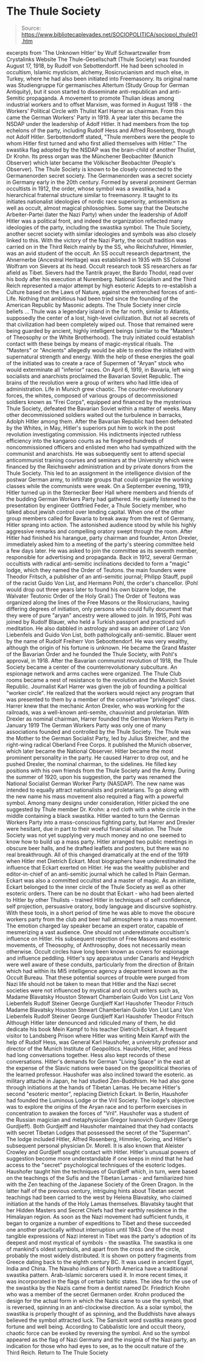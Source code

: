 # The Thule Society

> Source: https://www.bibliotecapleyades.net/SOCIOPOLITICA/sociopol_thule01.htm

excerpts from 'The Unknown Hitler' by Wulf Schwartzwaller
from Crystalinks Website
The Thule-Gesellschaft (Thule Society) was founded August 17, 1918, by Rudolf von Sebottendorff. He had been schooled in occultism, Islamic mysticism, alchemy, Rosicrucianism and much else, in Turkey, where he had also been initiated into Freemasonry. Its original name was Studiengruppe für germanisches Altertum (Study Group for German Antiquity), but it soon started to disseminate anti-republican and anti-Semitic propaganda. A movement to promote Thulian ideas among industrial workers and to offset Marxism, was formed in August 1918 - the Workers' Political Circle with Thulist Karl Harrer as chairman. From this came the German Workers' Party in 1919. A year later this became the NSDAP under the leadership of Adolf Hitler. It had members from the top echelons of the party, including Rudolf Hess and Alfred Rosenberg, though not Adolf Hitler. Serbottendorff stated,
"Thule members were the people to whom Hitler first turned and who first allied themselves with Hitler."
The swastika flag adopted by the NSDAP was the brain-child of another Thulist, Dr Krohn. Its press organ was the Münchener Beobachter (Munich Observer) which later became the Völkischer Beobachter (People's Observer). The Thule Society is known to be closely connected to the Germanenorden secret society. The Germanenorden was a secret society in Germany early in the 20th century. Formed by several prominent German occultists in 1912, the order, whose symbol was a swastika, had a hierarchical fraternal structure similar to freemasonry. It taught to its initiates nationalist ideologies of nordic race superiority, antisemitism as well as occult, almost magical philosophies.
Some say that the Deutsche Arbeiter-Partei (later the Nazi Party) when under the leadership of Adolf Hitler was a political front, and indeed the organization reflected many ideologies of the party, including the swastika symbol. The Thule Society, another secret society with similar ideologies and symbols was also closely linked to this. With the victory of the Nazi Party, the occult tradition was carried on in the Third Reich mainly by the SS, who Reichsfuhrer, Himmler, was an avid student of the occult. An SS occult research department, the Ahnernerbe (Ancestral Heritage) was established in 1935 with SS Colonel Wolfram von Sievers at its head. Occult research took SS researchers as far afield as Tibet. Sievers had the Tantrik prayer, the Bardo Thodol, read over his body after his execution at Nuremberg. National Socialism and the Third Reich represented a major attempt by high esoteric Adepts to re-establish a Culture based on the Laws of Nature, against the entrenched forces of anti-Life. Nothing that ambitious had been tried since the founding of the American Republic by Masonic adepts.
The Thule Society inner circle beliefs ...
Thule was a legendary island in the far north, similar to Atlantis, supposedly the center of a lost, high-level civilization. But not all secrets of that civilization had been completely wiped out. Those that remained were being guarded by ancient, highly intelligent beings (similar to the "Masters" of Theosophy or the White Brotherhood). The truly initiated could establish contact with these beings by means of magic-mystical rituals. The "Masters" or "Ancients" allegedly would be able to endow the initiated with supernatural strength and energy. With the help of these energies the goal of the initiated was to create a race of Supermen of "Aryan" stock who would exterminate all "inferior" races.
On April 6, 1919, in Bavaria, left wing socialists and anarchists proclaimed the Bavarian Soviet Republic. The brains of the revolution were a group of writers who had little idea of administration. Life in Munich grew chaotic. The counter-revolutionary forces, the whites, composed of various groups of decommissioned soldiers known as "Frei Corps", equipped and financed by the mysterious Thule Society, defeated the Bavarian Soviet within a matter of weeks. Many other decommissioned soldiers waited out the turbulence in barracks, Adolph Hitler among them. After the Bavarian Republic had been defeated by the Whites, in May, Hitler's superiors put him to work in the post revolution investigating commission.
His indictments injected ruthless efficiency into the kangaroo courts as he fingered hundreds of noncommissioned officers and enlisted men who had sympathized with the communist and anarchists. He was subsequently sent to attend special anticommunist training courses and seminars at the University which were financed by the Reichswehr administration and by private donors from the Thule Society. This led to an assignment in the intelligence division of the postwar German army, to infiltrate groups that could organize the working classes while the communists were weak. On a September evening, 1919, Hitler turned up in the Sternecker Beer Hall where members and friends of the budding German Workers Party had gathered. He quietly listened to the presentation by engineer Gottfried Feder, a Thule Society member, who talked about jewish control over lending capital. When one of the other group members called for Bavaria to break away from the rest of Germany, Hitler sprang into action.
The astonished audience stood by while his highly aggressive remarks and compelling oratory swept through the room. After Hitler had finished his harangue, party chairman and founder, Anton Drexler, immediately asked him to a meeting of the party's steering committee held a few days later. He was asked to join the committee as its seventh member, responsible for advertising and propaganda. Back in 1912, several German occultists with radical anti-semitic inclinations decided to form a "magic" lodge, which they named the Order of Teutons. the main founders were Theodor Fritsch, a publisher of an anti-semitic journal; Philipp Stauff, pupil of the racist Guido Von List, and Hermann Pohl, the order's chancellor. (Pohl would drop out three years later to found his own bizarre lodge, the Walvater Teutonic Order of the Holy Grail.)
The Order of Teutons was organized along the lines of the Free Masons or the Rosicrucians, having differing degrees of initiation, only persons who could fully document that they were of pure "aryan" ancestry were allowed to join. In 1915, Pohl was joined by Rudolf Blauer, who held a Turkish passport and practiced sufi meditation. He also dabbled in astrology and was an admirer of Lanz Von Liebenfels and Guido Von List, both pathologically anti-semitic. Blauer went by the name of Rudolf Freiherr Von Seboottendorf. He was very wealthy, although the origin of his fortune is unknown. He became the Grand Master of the Bavarian Order and he founded the Thule Society, with Pohl's approval, in 1918. After the Bavarian communist revolution of 1918, the Thule Society became a center of the counterrevolutionary subculture. An espionage network and arms caches were organized. The Thule Club rooms became a nest of resistance to the revolution and the Munich Soviet Republic. Journalist Karl Harrer was given the job of founding a political "worker circle". He realized that the workers would reject any program that was presented to them by a member of the conservative "privileged" class. Harrer knew that the mechanic Anton Drexler, who was working for the railroads, was a well-known anti-semite, chauvinist and proletarian. With Drexler as nominal chairman, Harrer founded the German Workers Party in January 1919 The German Workers Party was only one of many associations founded and controlled by the Thule Society. The Thule was the Mother to the German Socialist Party, led by Julius Streicher, and the right-wing radical Oberland Free Corps. It published the Munich observer, which later became the National Observer.
Hitler became the most prominent personality in the party. He caused Harrer to drop out, and he pushed Drexler, the nominal chairman, to the sidelines. He filled key positions with his own friends from the Thule Society and the Army. During the summer of 1920, upon his suggestion, the party was renamed the National Socialist German Worker Party (NASDAP). The new name was intended to equally attract nationalists and proletarians. To go along with the new name his mass movement also required a flag with a powerful symbol. Among many designs under consideration, Hitler picked the one suggested by Thule member Dr. Krohn: a red cloth with a white circle in the middle containing a black swastika. Hitler wanted to turn the German Workers Party into a mass-conscious fighting party, but Harrer and Drexler were hesitant, due in part to their woeful financial situation. The Thule Society was not yet supplying very much money and no one seemed to know how to build up a mass party. Hitler arranged two public meetings in obscure beer halls, and he drafted leaflets and posters, but there was no real breakthrough. All of this changed dramatically at the end of the 1919 when Hitler met Dietrich Eckart.
Most biographers have underestimated the influence that Eckart exerted on Hitler. He was the wealthy publisher and editor-in-chief of an anti-semitic journal which he called In Plain German. Eckart was also a committed occultist and a master of magic. As an initiate, Eckart belonged to the inner circle of the Thule Society as well as other esoteric orders. There can be no doubt that Eckart - who had been alerted to Hitler by other Thulists - trained Hitler in techniques of self confidence, self projection, persuasive oratory, body language and discursive sophistry. With these tools, in a short period of time he was able to move the obscure workers party from the club and beer hall atmosphere to a mass movement. The emotion charged lay speaker became an expert orator, capable of mesmerizing a vast audience. One should not underestimate occultism's influence on Hitler. His subsequent rejection of Free Masons and esoteric movements, of Theosophy, of Anthrosophy, does not necessarily mean otherwise. Occult circles have long been known as covers for espionage and influence peddling. Hitler's spy apparatus under Canaris and Heydrich were well aware of these conduits, particularly from the direction of Britain which had within its MI5 intelligence agency a department known as the Occult Bureau.
That these potential sources of trouble were purged from Nazi life should not be taken to mean that Hitler and the Nazi secret societies were not influenced by mystical and occult writers such as,
Madame Blavatsky Houston Stewart Chamberlain Guido Von List Lanz Von Liebenfels Rudolf Steiner George Gurdjieff Karl Haushofer Theodor Fritsch
Madame Blavatsky
Houston Stewart Chamberlain
Guido Von List
Lanz Von Liebenfels
Rudolf Steiner
George Gurdjieff
Karl Haushofer
Theodor Fritsch
Although Hitler later denounced and ridiculed many of them, he did dedicate his book Mein Kampf to his teacher Dietrich Eckart. A frequent visitor to Landsberg Prison where Hitler was writing Mein Kampf with the help of Rudolf Hess, was General Karl Haushofer, a university professor and director of the Munich Institute of Geopolitics. Haushofer, Hitler, and Hess had long conversations together. Hess also kept records of these conversations. Hitler's demands for German "Living Space" in the east at the expense of the Slavic nations were based on the geopolitical theories of the learned professor. Haushofer was also inclined toward the esoteric. as military attaché in Japan, he had studied Zen-Buddhism. He had also gone through initiations at the hands of Tibetan Lamas. He became Hitler's second "esoteric mentor", replacing Dietrich Eckart. In Berlin, Haushofer had founded the Luminous Lodge or the Vril Society. The lodge's objective was to explore the origins of the Aryan race and to perform exercises in concentration to awaken the forces of "Vril". Haushofer was a student of the Russian magician and metaphysician Gregor Ivanovich Gurdyev (George Gurdjieff). Both Gurdjeiff and Haushofer maintained that they had contacts with secret Tibetan Lodges that possessed the secret of the "Superman". The lodge included Hitler, Alfred Rosenberg, Himmler, Goring, and Hitler's subsequent personal physician Dr. Morell. It is also known that Aleister Crowley and Gurdjieff sought contact with Hitler.
Hitler's unusual powers of suggestion become more understandable if one keeps in mind that he had access to the "secret" psychological techniques of the esoteric lodges. Haushofer taught him the techniques of Gurdjieff which, in turn, were based on the teachings of the Sufis and the Tibetan Lamas - and familiarized him with the Zen teaching of the Japanese Society of the Green Dragon. In the latter half of the previous century, intriguing hints about Tibetan secret teachings had been carried to the west by Helena Blavatsky, who claimed initiation at the hands of the Holy Lamas themselves. Blavatsky taught that her Hidden Masters and Secret Chiefs had their earthly residence in the Himalayan region. As soon as the Nazi movement had sufficient funds, it began to organize a number of expeditions to Tibet and these succeeded one another practically without interruption until 1943. One of the most tangible expressions of Nazi interest in Tibet was the party's adoption of its deepest and most mystical of symbols - the swastika. The swastika is one of mankind's oldest symbols, and apart from the cross and the circle, probably the most widely distributed. It is shown on pottery fragments from Greece dating back to the eighth century BC. It was used in ancient Egypt, India and China. The Navaho indians of North America have a traditional swastika pattern. Arab-Islamic sorcerers used it. In more recent times, it was incorporated in the flags of certain baltic states. The idea for the use of the swastika by the Nazis came from a dentist named Dr. Friedrich Krohn who was a member of the secret Germanen order. Krohn produced the design for the actual form in which the Nazis came to use the symbol, that is reversed, spinning in an anti-clockwise direction. As a solar symbol, the swastika is properly thought of as spinning, and the Buddhists have always believed the symbol attracted luck. The Sanskrit word svastika means good fortune and well being.
According to Cabbalistic lore and occult theory, chaotic force can be evoked by reversing the symbol.
And so the symbol appeared as the flag of Nazi Germany and the insignia of the Nazi party, an indication for those who had eyes to see, as to the occult nature of the Third Reich.
Return to The Thule Society
